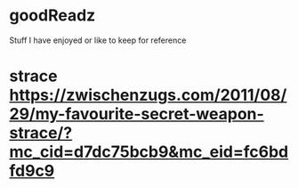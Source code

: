 # goodReadz

Stuff I have enjoyed or like to keep for reference


# strace https://zwischenzugs.com/2011/08/29/my-favourite-secret-weapon-strace/?mc_cid=d7dc75bcb9&mc_eid=fc6bdfd9c9
